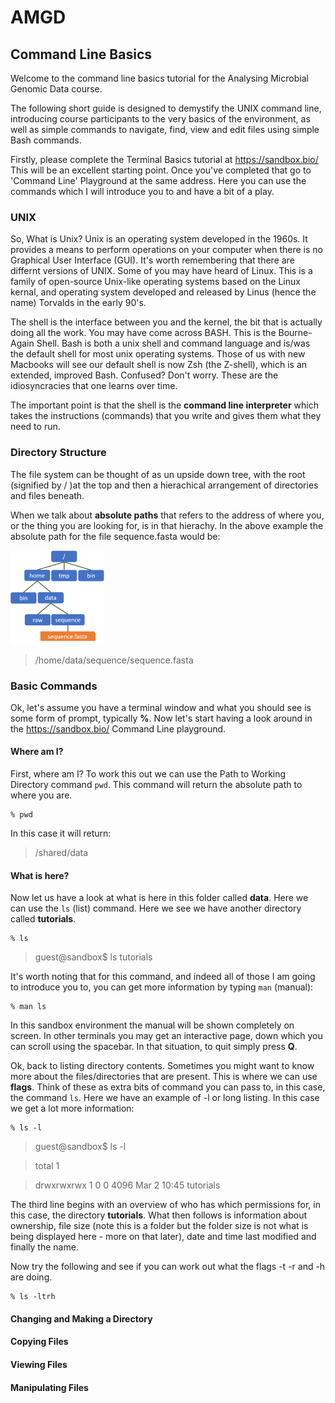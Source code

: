 # AMGD
## Command Line Basics

Welcome to the command line basics tutorial for the Analysing Microbial Genomic Data course. 

The following short guide is designed to demystify the UNIX command line, introducing course participants to the very basics of the environment, as well as simple commands to navigate, find, view and edit files using simple Bash commands.

Firstly, please complete the Terminal Basics tutorial at https://sandbox.bio/ This will be an excellent starting point. Once you've completed that go to 'Command Line' Playground at the same address. Here you can use the commands which I will introduce you to and have a bit of a play. 

### UNIX

So, What is Unix? Unix is an operating system developed in the 1960s. It provides a means to perform operations on your computer when there is no Graphical User Interface (GUI). It's worth remembering that there are differnt versions of UNIX. Some of you may have heard of Linux. This is a family of open-source Unix-like operating systems based on the Linux kernal, and operating system developed and released by Linus (hence the name) Torvalds in the early 90's.

The shell is the interface between you and the kernel, the bit that is actually doing all the work.  You may have come across BASH.  This is the Bourne-Again Shell. Bash is both a unix shell and command language and is/was the default shell for most unix operating systems. Those of us with new Macbooks will see our default shell is now Zsh (the Z-shell), which is an extended, improved Bash. Confused? Don't worry. These are the idiosyncracies that one learns over time.

The important point is that the shell is the **command line interpreter** which takes the instructions (commands) that you write and gives them what they need to run. 

### Directory Structure

The file system can be thought of as un upside down tree, with the root (signified by / )at the top and then a hierachical arrangement of directories and files beneath.

When we talk about **absolute paths** that refers to the address of where you, or the thing you are looking for, is in that hierachy.  In the above example the absolute path for the file sequence.fasta would be:

<img src="https://github.com/davidwcleary/AMGD/blob/main/file-system.png" width="150" height="150">

> /home/data/sequence/sequence.fasta

### Basic Commands

Ok, let's assume you have a terminal window and what you should see is some form of prompt, typically **%**. 
Now let's start having a look around in the https://sandbox.bio/ Command Line playground. 

#### Where am I?
First, where am I? To work this out we can use the Path to Working Directory command `pwd`. This command will return the absolute path to where you are. 

```shell
% pwd
```
In this case it will return:

> /shared/data


#### What is here?
Now let us have a look at what is here in this folder called **data**.  Here we can use the `ls` (list) command. Here we see we have another directory called **tutorials**.

```shell
% ls
```
> guest@sandbox$ ls
> tutorials 

It's worth noting that for this command, and indeed all of those I am going to introduce you to, you can get more information by typing `man` (manual):

```shell
% man ls
```
In this sandbox environment the manual will be shown completely on screen. In other terminals you may get an interactive page, down which you can scroll using the spacebar. In that situation, to quit simply press **Q**.

Ok, back to listing directory contents. Sometimes  you might want to know more about the files/directories that are present.  This is where we can use **flags**.  Think of these as extra bits of command you can pass to, in this case, the command `ls`.  Here we have an example of -l or long listing. In this case we get a lot more information: 

```shell
% ls -l
```
> guest@sandbox$ ls -l

> total 1

> drwxrwxrwx 1 0 0 4096 Mar  2 10:45 tutorials

The third line begins with an overview of who has which permissions for, in this case, the directory **tutorials**. What then follows is information about ownership, file size (note this is a folder but the folder size is not what is being displayed here - more on that later), date and time last modified and finally the name.

Now try the following and see if you can work out what the flags -t -r and -h are doing.

```shell
% ls -ltrh
```

#### Changing and Making a Directory


#### Copying Files


#### Viewing Files


#### Manipulating Files



